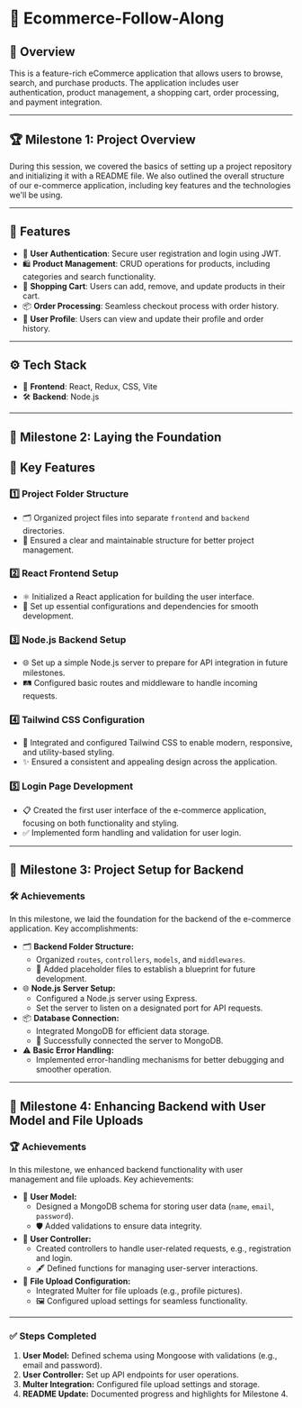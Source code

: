 # 🛒 Ecommerce-Follow-Along

## 🌟 Overview
This is a feature-rich eCommerce application that allows users to browse, search, and purchase products. The application includes user authentication, product management, a shopping cart, order processing, and payment integration.

---

## 🏆 Milestone 1: Project Overview
During this session, we covered the basics of setting up a project repository and initializing it with a README file. We also outlined the overall structure of our e-commerce application, including key features and the technologies we'll be using.

---

## 🚀 Features
- 🔐 **User Authentication**: Secure user registration and login using JWT.
- 🛍️ **Product Management**: CRUD operations for products, including categories and search functionality.
- 🛒 **Shopping Cart**: Users can add, remove, and update products in their cart.
- 📦 **Order Processing**: Seamless checkout process with order history.
- 👤 **User Profile**: Users can view and update their profile and order history.

---

## ⚙️ Tech Stack
- 🎨 **Frontend**: React, Redux, CSS, Vite
- 🛠️ **Backend**: Node.js

---

## 🎯 Milestone 2: Laying the Foundation

## 🔑 Key Features

### 1️⃣ Project Folder Structure
- 🗂️ Organized project files into separate `frontend` and `backend` directories.
- 📁 Ensured a clear and maintainable structure for better project management.

### 2️⃣ React Frontend Setup
- ⚛️ Initialized a React application for building the user interface.
- 🔧 Set up essential configurations and dependencies for smooth development.

### 3️⃣ Node.js Backend Setup
- 🌐 Set up a simple Node.js server to prepare for API integration in future milestones.
- 🛤️ Configured basic routes and middleware to handle incoming requests.

### 4️⃣ Tailwind CSS Configuration
- 🎨 Integrated and configured Tailwind CSS to enable modern, responsive, and utility-based styling.
- ✨ Ensured a consistent and appealing design across the application.

### 5️⃣ Login Page Development
- 📋 Created the first user interface of the e-commerce application, focusing on both functionality and styling.
- ✅ Implemented form handling and validation for user login.

---

## 🌟 Milestone 3: Project Setup for Backend

### 🛠️ Achievements
In this milestone, we laid the foundation for the backend of the e-commerce application. Key accomplishments:
- 🗂️ **Backend Folder Structure:** 
  - Organized `routes`, `controllers`, `models`, and `middlewares`.
  - 📌 Added placeholder files to establish a blueprint for future development.
- 🌐 **Node.js Server Setup:**
  - Configured a Node.js server using Express.
  - Set the server to listen on a designated port for API requests.
- 📦 **Database Connection:**
  - Integrated MongoDB for efficient data storage.
  - 🔌 Successfully connected the server to MongoDB.
- ⚠️ **Basic Error Handling:**
  - Implemented error-handling mechanisms for better debugging and smoother operation.

---

## 🎉 Milestone 4: Enhancing Backend with User Model and File Uploads

### 🏆 Achievements
In this milestone, we enhanced backend functionality with user management and file uploads. Key achievements:
- 👥 **User Model:** 
  - Designed a MongoDB schema for storing user data (`name`, `email`, `password`).
  - 🛡️ Added validations to ensure data integrity.
- 📝 **User Controller:**
  - Created controllers to handle user-related requests, e.g., registration and login.
  - 🖋️ Defined functions for managing user-server interactions.
- 📁 **File Upload Configuration:**
  - Integrated Multer for file uploads (e.g., profile pictures).
  - 🖼️ Configured upload settings for seamless functionality.

---

### ✅ Steps Completed
1. **User Model:** Defined schema using Mongoose with validations (e.g., email and password).
2. **User Controller:** Set up API endpoints for user operations.
3. **Multer Integration:** Configured file upload settings and storage.
4. **README Update:** Documented progress and highlights for Milestone 4.

